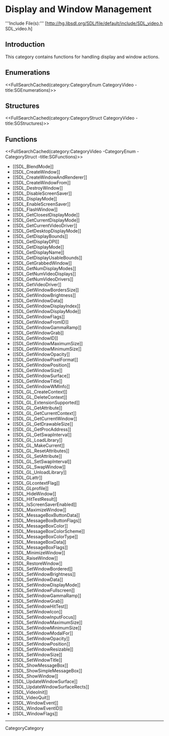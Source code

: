 
# Display and Window Management

'''Include File(s):''' [http://hg.libsdl.org/SDL/file/default/include/SDL_video.h SDL_video.h]


## Introduction

This category contains functions for handling display and window actions.

## Enumerations
<<FullSearchCached(category:CategoryEnum CategoryVideo -title:SGEnumerations)>>

## Structures
<<FullSearchCached(category:CategoryStruct CategoryVideo -title:SGStructures)>>

## Functions
<<FullSearchCached(category:CategoryVideo -CategoryEnum -CategoryStruct -title:SGFunctions)>>

<!-- BEGIN CATEGORY LIST -->
* [[SDL_BlendMode]]
* [[SDL_CreateWindow]]
* [[SDL_CreateWindowAndRenderer]]
* [[SDL_CreateWindowFrom]]
* [[SDL_DestroyWindow]]
* [[SDL_DisableScreenSaver]]
* [[SDL_DisplayMode]]
* [[SDL_EnableScreenSaver]]
* [[SDL_FlashWindow]]
* [[SDL_GetClosestDisplayMode]]
* [[SDL_GetCurrentDisplayMode]]
* [[SDL_GetCurrentVideoDriver]]
* [[SDL_GetDesktopDisplayMode]]
* [[SDL_GetDisplayBounds]]
* [[SDL_GetDisplayDPI]]
* [[SDL_GetDisplayMode]]
* [[SDL_GetDisplayName]]
* [[SDL_GetDisplayUsableBounds]]
* [[SDL_GetGrabbedWindow]]
* [[SDL_GetNumDisplayModes]]
* [[SDL_GetNumVideoDisplays]]
* [[SDL_GetNumVideoDrivers]]
* [[SDL_GetVideoDriver]]
* [[SDL_GetWindowBordersSize]]
* [[SDL_GetWindowBrightness]]
* [[SDL_GetWindowData]]
* [[SDL_GetWindowDisplayIndex]]
* [[SDL_GetWindowDisplayMode]]
* [[SDL_GetWindowFlags]]
* [[SDL_GetWindowFromID]]
* [[SDL_GetWindowGammaRamp]]
* [[SDL_GetWindowGrab]]
* [[SDL_GetWindowID]]
* [[SDL_GetWindowMaximumSize]]
* [[SDL_GetWindowMinimumSize]]
* [[SDL_GetWindowOpacity]]
* [[SDL_GetWindowPixelFormat]]
* [[SDL_GetWindowPosition]]
* [[SDL_GetWindowSize]]
* [[SDL_GetWindowSurface]]
* [[SDL_GetWindowTitle]]
* [[SDL_GetWindowWMInfo]]
* [[SDL_GL_CreateContext]]
* [[SDL_GL_DeleteContext]]
* [[SDL_GL_ExtensionSupported]]
* [[SDL_GL_GetAttribute]]
* [[SDL_GL_GetCurrentContext]]
* [[SDL_GL_GetCurrentWindow]]
* [[SDL_GL_GetDrawableSize]]
* [[SDL_GL_GetProcAddress]]
* [[SDL_GL_GetSwapInterval]]
* [[SDL_GL_LoadLibrary]]
* [[SDL_GL_MakeCurrent]]
* [[SDL_GL_ResetAttributes]]
* [[SDL_GL_SetAttribute]]
* [[SDL_GL_SetSwapInterval]]
* [[SDL_GL_SwapWindow]]
* [[SDL_GL_UnloadLibrary]]
* [[SDL_GLattr]]
* [[SDL_GLcontextFlag]]
* [[SDL_GLprofile]]
* [[SDL_HideWindow]]
* [[SDL_HitTestResult]]
* [[SDL_IsScreenSaverEnabled]]
* [[SDL_MaximizeWindow]]
* [[SDL_MessageBoxButtonData]]
* [[SDL_MessageBoxButtonFlags]]
* [[SDL_MessageBoxColor]]
* [[SDL_MessageBoxColorScheme]]
* [[SDL_MessageBoxColorType]]
* [[SDL_MessageBoxData]]
* [[SDL_MessageBoxFlags]]
* [[SDL_MinimizeWindow]]
* [[SDL_RaiseWindow]]
* [[SDL_RestoreWindow]]
* [[SDL_SetWindowBordered]]
* [[SDL_SetWindowBrightness]]
* [[SDL_SetWindowData]]
* [[SDL_SetWindowDisplayMode]]
* [[SDL_SetWindowFullscreen]]
* [[SDL_SetWindowGammaRamp]]
* [[SDL_SetWindowGrab]]
* [[SDL_SetWindowHitTest]]
* [[SDL_SetWindowIcon]]
* [[SDL_SetWindowInputFocus]]
* [[SDL_SetWindowMaximumSize]]
* [[SDL_SetWindowMinimumSize]]
* [[SDL_SetWindowModalFor]]
* [[SDL_SetWindowOpacity]]
* [[SDL_SetWindowPosition]]
* [[SDL_SetWindowResizable]]
* [[SDL_SetWindowSize]]
* [[SDL_SetWindowTitle]]
* [[SDL_ShowMessageBox]]
* [[SDL_ShowSimpleMessageBox]]
* [[SDL_ShowWindow]]
* [[SDL_UpdateWindowSurface]]
* [[SDL_UpdateWindowSurfaceRects]]
* [[SDL_VideoInit]]
* [[SDL_VideoQuit]]
* [[SDL_WindowEvent]]
* [[SDL_WindowEventID]]
* [[SDL_WindowFlags]]
<!-- END CATEGORY LIST -->
----
CategoryCategory
